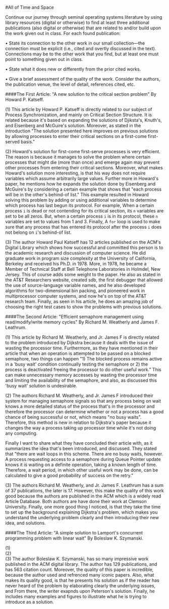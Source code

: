 #All of Time and Space

Continue our journey through seminal operating systems literature by using library resources (digital or otherwise) to find at least three additional publications (also digital or otherwise) that are related to and/or build upon the work given out in class. For each found publication:

• State its connection to the other work in our small collection—the connection must be explicit (i.e., cited and overtly discussed in the text). Connections may be to the other work that you find, but at least one must point to something given out in class.
  
• State what it does new or differently from the prior cited works.
  
• Give a brief assessment of the quality of the work. Consider the authors, the publication venue, the level of detail, references cited, etc.

####The First Article: "A new solution to the critical section problem" By Howard P. Katseff.

(1)  This article by Howard P. Katseff is directly related to our subject of Process Synchronization, and mainly on Critical Section Structure.  It is related because it's based on expanding the solutions of Djiksta's, Knuth's, and Eisenberg and McGuire's solution. Moreover, as stated in the introduction "The solution presented here improves on previous solutions by allowing processes to enter their critical sections on a first-come first-served basis."

(2)  Howard's solution for first-come first-serve processes is very efficient. The reason is because it manages to solve  the problem where certain processes that might die (more than once) and emerge again may prevent other processes from entering their critical sections. Moreover, what makes Howard's solution more interesting, is that his way does not require variables which assume arbitrarily large values.
Further more in Howard's paper, he mentions how he expands the solution done by Eisenberg and McGuire's by considering a certain example that shows that "each process will be in the other's behind-of list." 
This example resulted in Howard solving this problem by adding or using additional variables to determine which process has last begun its protocol. For example, When a certain process `i` is dead or not contending for its critical section, its `n` variables are set to be all zeros. But, when a certain process `i` is in its protocol, these `n` variables are set to values from 1 and 3. Finally, A `for` loop is used to make sure that any process that has entered its protocol after the process `i` does not belong on `i`'s behind-of list.
          

(3)  The author Howard Paul Katseff has 12 articles published on the ACM's Digital Library which shows how successful and committed this person is to the academic research and discussion of computer science. He did graduate work in program size complexity at the University of California, Berkeley and received his Ph.D. in 1978. More, in 1978, he became a Member of Technical Staff at Bell Telephone Laboratories in Holmdel, New Jersey. This of course adds some weight to the paper.  He also as stated in the AT&T Researchers website, created sdb, the first debugger that allowed the use of source-language variable names, and he also developed algorithms for two-dimensional bin packing, and  pioneered work in multiprocessor computer systems, and now he's on top of the AT&T research team. Finally, as seen in his article, he does an amazing job of choosing the right test cases to show the problems with previous solutions.


####The Second Article: "Efficient semaphore management using read/modify/write memory cycles" By Richard M. Weatherly and James F. Leathrum.

(1)  This article by Richard M. Weatherly, and Jr. James F is directly related to the problem introduced by Dijkstra because it deals with the issue of wasting the processor time.  Furthermore, as they have mentioned in their article that when an operation is attempted to be passed on a blocked semaphore, two things can happen "1) The blocked process remains active in a 'busy wait' condition continually testing the semaphore or 2) the process is deactivated freeing the processor to do other useful work." This can make unnecessary memory accesses by wasting the processor time and limiting the availability of the semaphore, and also, as discussed this 'busy wait' solution is undesirable.


(2)  The authors Richard M. Weatherly, and Jr. James F introduced their system for managing semaphore signals so that any process being on wait knows a more detailed status of the process that's in the processor and therefore the processor can determine whether or not a process has a good chance of being successful or not, which means "no busy waits". Therefore, this method is new in relation to Dijkstra's paper because it changes the way a process taking up processor time while it's not doing any computing.

Finally I want to share what they have concluded their article with, as it summarizes the idea that's been introduced, and discussed. They stated that "there are wait loops in this scheme. There are no busy waits, however. A process requesting access to a semaphore during Queue Pointer update knows it is waiting on a definite operation, taking a known length of time. Therefore, a wait period, in which other useful work may be done, can be calculated to give a good probability of success on the retry."

(3)  The authors Richard M. Weatherly, and Jr. James F. Leathrum has a sum of 37 publications, the later is 17. However, this make the quality of this work good because the authors are published in the ACM which is a widely read Article Database. Both authors are have done their work at Clemson University. Finally, one more good thing I noticed, is that they take the time to set up the background explaining Dijkstra's problem, which makes you understand the underlying problem clearly and then introducing their new idea, and solutions.

####The Third Article: "A simple solution to Lamport's concurrent programming problem with linear wait" By Boleslaw K. Szymanski.

(1)  
(2)  
(3) The author Boleslaw K. Szymanski, has so many impressive work published in the ACM digital library.  The author has 129 publications, and has 563 citation count. Moreover, the quality of this paper is incredible, because the author used and refrenced many iconic papers. Also, what makes its quality good, is that he presents his solution as if the reader has never heard of the problem by elaborating clearly the underlying issues, and From there, the writer exapnds upon Peterson's solution. Finally, he includes many examples and figures to illustrate what he is trying to introduce as a solution.
